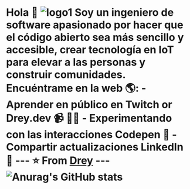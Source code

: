 # Hola 💬 ![logo1](https://th.bing.com/th/id/R.bc45b74a806643f506b9f3e34e3622f6?rik=S8VPXX58o4ItVA&pid=ImgRaw&r=0) Soy un ingeniero de software apasionado por hacer que el código abierto sea más sencillo y accesible, crear tecnología en IoT para elevar a las personas y construir comunidades. Encuéntrame en la web 🌎: - Aprender en público en Twitch or Drey.dev 📹 ✍🏾 - Experimentando con las interacciones Codepen 🏓 - Compartir actualizaciones LinkedIn 💼 --- ⭐️ From [Drey](https://github.com/Chemo-github) --- ![Anurag's GitHub stats](https://github-readme-stats.vercel.app/api?username=Chemo-github&show_icons=true&theme=transparent)


